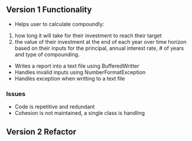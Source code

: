 ## Version 1 Functionality
 - Helps user to calculate compoundly:  
 1. how long it will take for their investment to reach their target  
 2. the value of their investment at the end of each year over time horizon  
  based on their inputs for the principal, annual interest rate, # of years and type of compounding.
 - Writes a report into a text file using BufferedWritter
 - Handles invalid inputs using NumberFormatException
 - Handles exception when writting to a text file

### Issues
 - Code is repetitive and redundant
 - Cohesion is not maintained, a single class is handling 

 ## Version 2 Refactor
 


